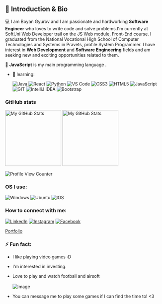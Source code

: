 ## 👋 Introduction & Bio
💻 I am Boyan Gyurov and I am passionate and hardworking <strong>Software Engineer</strong> who loves to write code and solve problems.I'm currently at SoftUni Web Developer trail on the JS Web module, Front-End course. I graduated from the National Vocational High School of Computer Technologies and Systems in Pravets, profile System Programmer. I have interest in <strong>Web Development</strong> and <strong>Software Engineering</strong> fields and am seeking new and exciting opportunities related to them.

🧠 <strong>JavaScript</strong> is my main programming language .




- 🌱 learning:<p></p>
![Java](https://img.shields.io/badge/Java-%23ED8B00.svg?style=for-the-badge&logo=java&logoColor=white)
![React](https://img.shields.io/badge/React-%23ED8B00.svg?style=for-the-badge&logo=react&logoColor=white)
![Python](https://img.shields.io/badge/Python-%23ED8B00.svg?style=for-the-badge&logo=python&logoColor=white)
![VS Code](https://img.shields.io/badge/Visual_Studio_Code-0078D4?style=for-the-badge&logo=visual-studio-code&logoColor=white)
![CSS3](https://img.shields.io/badge/CSS3-1572B6?style=for-the-badge&logo=css3&logoColor=white)
![HTML5](https://img.shields.io/badge/HTML5-E34F26?style=for-the-badge&logo=html5&logoColor=white)
![JavaScript](https://img.shields.io/badge/JavaScript-323330?style=for-the-badge&logo=javascript&logoColor=F7DF1E)
![GIT](https://img.shields.io/badge/GIT-E44C30?style=for-the-badge&logo=git&logoColor=white)
![IntelliJ IDEA](https://img.shields.io/badge/IntelliJ_IDEA-000000.svg?style=for-the-badge&logo=intellij-idea&logoColor=white)
![Bootstrap](https://img.shields.io/badge/Bootstrap-563D7C.svg?style=for-the-badge&logo=Bootstrap&logoColor=white)




### GitHub stats
<p>
<img height="180em" alt="My GitHub Stats" src="https://github-readme-stats.vercel.app/api?username=Bgyurov&show_icons=true&bg_color=00000000&hide_border=true&text_color=3498db&&count_private=true" />
  <img height="180em" alt="My GitHub Stats" src="https://github-readme-stats.vercel.app/api/top-langs/?username=Bgyurov&langs_count=8&layout=compact&hide_border=true&bg_color=00000000&text_color=3498db&&count_private=true&include_all_commits=true" />
</p>
<p></p><p></p>


![Profile View Counter](https://komarev.com/ghpvc/?username=Bgyurov&style=for-the-badge&color=brightgreen)

 


### OS I use:
![Windows](https://img.shields.io/badge/Windows-0078D6?style=for-the-badge&logo=windows&logoColor=white)
![Ubuntu](https://img.shields.io/badge/Ubuntu-E95420?style=for-the-badge&logo=ubuntu&logoColor=white)
![IOS](https://img.shields.io/badge/iOS-000000?style=for-the-badge&logo=ios&logoColor=white)


### How to connect with me:
[![LinkedIn](https://img.shields.io/badge/LinkedIn-%230077B5.svg?style=for-the-badge&logo=linkedin&logoColor=white)](https://www.linkedin.com/in/boyan-gyurov-8276b0239/)
[![Instagram](https://img.shields.io/badge/Instagram-%23E4405F.svg?style=for-the-badge&logo=Instagram&logoColor=white)](https://www.instagram.com/boyan_gyurov8/)
[![Facebook](https://img.shields.io/badge/Facebook-%231877F2.svg?style=for-the-badge&logo=Facebook&logoColor=white)](https://www.facebook.com/profile.php?id=100012499021560)

[Portfolio](https://gyurov.netlify.app/)



### ⚡ Fun fact: 
- I like playing video games :D 
- I'm interested in investing.
- Love to play and watch football and airsoft
      <br> </br>
![image](https://img.shields.io/badge/Steam-000000?style=for-the-badge&logo=steam&logoColor=white)


- You can message me to play some games if I can find the time to! <3
